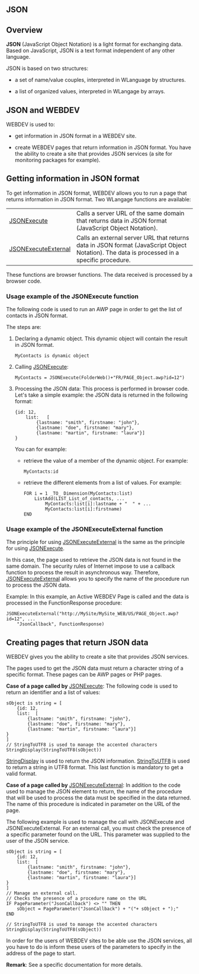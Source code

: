 
## JSON
			



<a name="NOTE1"></a>
<a name="NOTE1_1"></a>


## Overview
<a name="overview_ELTTEXTE000185"></a>
**JSON** (JavaScript Object Notation) is a light format for exchanging data. Based on JavaScript, JSON is a text format independent of any other language.

JSON is based on two structures:

- a set of name/value couples, interpreted in WLanguage by structures.

- a list of organized values, interpreted in WLangage by arrays.




<a name="NOTE2"></a>
<a name="NOTE2_1"></a>


## JSON and WEBDEV
<a name="json_and_webdev_ELTTEXTE000209"></a>
WEBDEV is used to:

- get information in JSON format in a WEBDEV site. 

- create WEBDEV pages that return information in JSON format. You have the ability to create a site that provides JSON services (a site for monitoring packages for example).




<a name="NOTE3"></a>
<a name="NOTE3_1"></a>


## Getting information in JSON format
<a name="getting_information_json_format_ELTTEXTE000233"></a>
To get information in JSON format, WEBDEV allows you to run a page that returns information in JSON format. Two WLangage functions are available:


|   |   |
| --- | --- |
| [JSONExecute](../WDLang2/1000017284.md) | Calls a server URL of the same domain that returns data in JSON format (JavaScript Object Notation). |
| [JSONExecuteExternal](../WDLang2/1000017286.md) | Calls an external server URL that returns data in JSON format (JavaScript Object Notation). The data is processed in a specific procedure. |

These functions are browser functions. The data received is processed by a browser code.
<a name="NOTE3_2"></a>


### Usage example of the JSONExecute function
<a name="usage_example_the_jsonexecute_function_ELTPARAGRAPHE000051"></a>

The following code is used to run an AWP page in order to get the list of contacts in JSON format.

The steps are:

1. Declaring a dynamic object. This dynamic object will contain the result in JSON format.
	
	```wl
	MyContacts is dynamic object
	```


2. Calling [JSONExecute](../WDLang2/1000017284.md):
	
	```wl
	MyContacts = JSONExecute(FolderWeb()+"FR/PAGE_Object.awp?id=12")
	```


3. Processing the JSON data: This process is performed in browser code.
	Let's take a simple example: the JSON data is returned in the following format:
	
	```wl
	{id: 12,
		list:	[
			{lastname: "smith", firstname: "john"},
			{lastname: "doe", firstname: "mary"},
			{lastname: "martin", firstname: "laura"}]
	}
	```

	You can for example:

	- retrieve the value of a member of the dynamic object. For example:
			
		```wl
		MyContacts:id
		```


	- retrieve the different elements from a list of values. For example:
			
		```wl
		FOR i = 1 _TO_ Dimension(MyContacts:list)
			ListAdd(LIST_List_of_contacts, ...
				MyContacts:list[i]:lastname + "  " + ...
				MyContacts:list[i]:firstname)
		END
		```







<a name="NOTE3_3"></a>


### Usage example of the JSONExecuteExternal function
<a name="usage_example_the_jsonexecuteexternal_function_ELTPARAGRAPHE000084"></a>

The principle for using [JSONExecuteExternal](../WDLang2/1000017286.md) is the same as the principle for using [JSONExecute](../WDLang2/1000017284.md).

In this case, the page used to retrieve the JSON data is not found in the same domain. The security rules of Internet impose to use a callback function to process the result in asynchronous way. Therefore, [JSONExecuteExternal](../WDLang2/1000017286.md) allows you to specify the name of the procedure run to process the JSON data.

Example: In this example, an Active WEBDEV Page is called and the data is processed in the FunctionResponse procedure:


```wl
JSONExecuteExternal("http://MySite/MySite_WEB/US/PAGE_Object.awp?id=12", ...
	"JsonCallback", FunctionResponse)
```


<a name="NOTE4"></a>
<a name="NOTE4_1"></a>


## Creating pages that return JSON data
<a name="creating_pages_that_return_json_data_ELTTEXTE000269"></a>
WEBDEV gives you the ability to create a site that provides JSON services.

The pages used to get the JSON data must return a character string of a specific format. These pages can be AWP pages or PHP pages.

**Case of a page called by** [JSONExecute](../WDLang2/1000017284.md): The following code is used to return an identifier and a list of values:


```wl
sObject is string = [
	{id: 12,
	list:  [
		{lastname: "smith", firstname: "john"},
		{lastname: "doe", firstname: "mary"},
		{lastname: "martin", firstname: "laura"}]
}
]
// StringToUTF8 is used to manage the accented characters
StringDisplay(StringToUTF8(sObject))
```




[StringDisplay](../WDLang2/3012001.md) is used to return the JSON information. [StringToUTF8](../WDLang1/3024042.md) is used to return a string in UTF8 format. This last function is mandatory to get a valid format.

**Case of a page called by** [JSONExecuteExternal](../WDLang2/1000017286.md): In addition to the code used to manage the JSON element to return, the name of the procedure that will be used to process the data must be specified in the data returned. The name of this procedure is indicated in parameter on the URL of the page.

The following example is used to manage the call with JSONExecute and JSONExecuteExternal. For an external call, you must check the presence of a specific parameter found on the URL. This parameter was supplied to the user of the JSON service.


```wl
sObject is string = [
	{id: 12,
	list:  [
		{lastname: "smith", firstname: "john"},
		{lastname: "doe", firstname: "mary"},
		{lastname: "martin", firstname: "laura"}]
}
]
// Manage an external call. 
// Checks the presence of a procedure name on the URL
IF PageParameter("JsonCallback") <> "" THEN
	sObject = PageParameter("JsonCallback") + "("+ sObject + ");"
END

// StringToUTF8 is used to manage the accented characters
StringDisplay(StringToUTF8(sObject))
```


In order for the users of WEBDEV sites to be able use the JSON services, all you have to do is inform these users of the parameters to specify in the address of the page to start.

**Remark**: See a specific documentation for more details.


